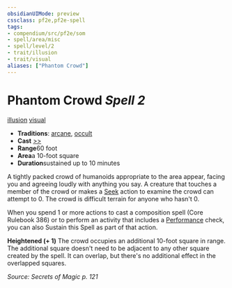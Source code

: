 ```yaml
---
obsidianUIMode: preview
cssclass: pf2e,pf2e-spell
tags:
- compendium/src/pf2e/som
- spell/area/misc
- spell/level/2
- trait/illusion
- trait/visual
aliases: ["Phantom Crowd"]
---
```

# Phantom Crowd *Spell 2*   
[illusion](/rules/traits/illusion.md)  [visual](/rules/traits/visual.md)  

- **Traditions**: [arcane](/rules/traits/arcane.md), [occult](/rules/traits/occult.md)
- **Cast** [>>](/rules/core-rulebook/chapter-9-playing-the-game.md#Actions "Two-Action") 
- **Range**60 foot
- **Area**a 10-foot square
- **Duration**sustained up to 10 minutes

A tightly packed crowd of humanoids appropriate to the area appear, facing you and agreeing loudly with anything you say. A creature that touches a member of the crowd or makes a [Seek](/rules/actions/seek.md) action to examine the crowd can attempt to 0. The crowd is difficult terrain for anyone who hasn't 0.

When you spend 1 or more actions to cast a composition spell (Core Rulebook 386) or to perform an activity that includes a [Performance](/compendium/skills.md#Performance) check, you can also Sustain this Spell as part of that action.

**Heightened (+ 1)** The crowd occupies an additional 10-foot square in range. The additional square doesn't need to be adjacent to any other square created by the spell. It can overlap, but there's no additional effect in the overlapped squares.

*Source: Secrets of Magic p. 121*